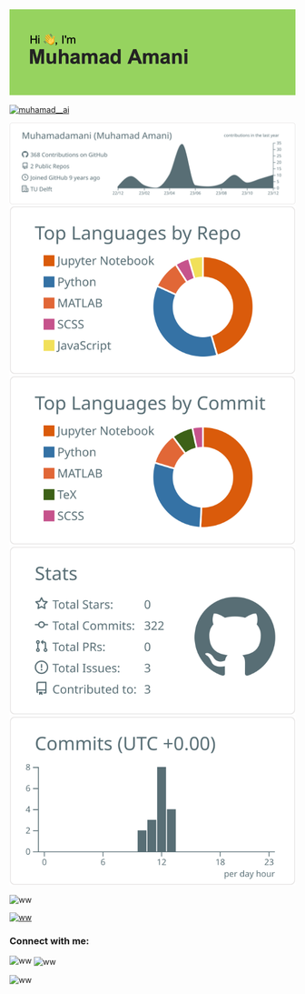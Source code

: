 <img src="header.png" alt="header">
<p align="left"> <a href="https://twitter.com/muhamad__ai" target="blank"><img src="https://img.shields.io/twitter/follow/muhamad__ai?logo=twitter&style=for-the-badge" alt="muhamad__ai" /></a> </p>




[![](https://raw.githubusercontent.com/Muhamadamani/Muhamadamani/master/profile-summary-card-output/default/0-profile-details.svg)](https://github.com/vn7n24fzkq/github-profile-summary-cards)
[![](https://raw.githubusercontent.com/Muhamadamani/Muhamadamani/master/profile-summary-card-output/default/1-repos-per-language.svg)](https://github.com/vn7n24fzkq/github-profile-summary-cards) [![](https://raw.githubusercontent.com/Muhamadamani/Muhamadamani/master/profile-summary-card-output/default/2-most-commit-language.svg)](https://github.com/vn7n24fzkq/github-profile-summary-cards)
[![](https://raw.githubusercontent.com/Muhamadamani/Muhamadamani/master/profile-summary-card-output/default/3-stats.svg)](https://github.com/vn7n24fzkq/github-profile-summary-cards) [![](https://raw.githubusercontent.com/Muhamadamani/Muhamadamani/master/profile-summary-card-output/default/4-productive-time.svg)](https://github.com/vn7n24fzkq/github-profile-summary-cards)

<p align="left"> <img src="https://komarev.com/ghpvc/?username=ww&label=Profile%20views&color=0e75b6&style=flat" alt="ww" /> </p>

<p align="left"> <a href="https://github.com/ryo-ma/github-profile-trophy"><img src="https://github-profile-trophy.vercel.app/?username=ww" alt="ww" /></a> </p>

<h3 align="left">Connect with me:</h3>
<p align="left">
</p>

<p><img align="left" src="https://github-readme-stats.vercel.app/api/top-langs?username=ww&show_icons=true&locale=en&layout=compact" alt="ww" /></p>

<p>&nbsp;<img align="center" src="https://github-readme-stats.vercel.app/api?username=ww&show_icons=true&locale=en" alt="ww" /></p>

<p><img align="center" src="https://github-readme-streak-stats.herokuapp.com/?user=ww&" alt="ww" /></p>
